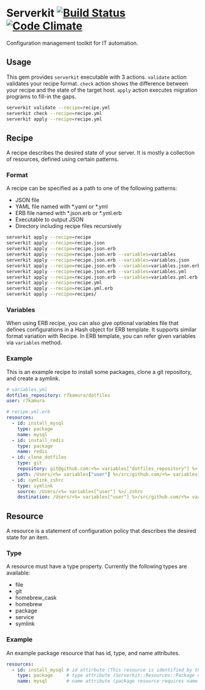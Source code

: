 # Serverkit [![Build Status](https://travis-ci.org/r7kamura/serverkit.svg)](https://travis-ci.org/r7kamura/serverkit) [![Code Climate](https://codeclimate.com/github/r7kamura/serverkit/badges/gpa.svg)](https://codeclimate.com/github/r7kamura/serverkit)
Configuration management toolkit for IT automation.

## Usage
This gem provides `serverkit` executable with 3 actions.
`validate` action validates your recipe format.
`check` action shows the difference between your recipe and the state of the target host.
`apply` action executes migration programs to fill-in the gaps.

```sh
serverkit validate --recipe=recipe.yml
serverkit check --recipe=recipe.yml
serverkit apply --recipe=recipe.yml
```

## Recipe
A recipe describes the desired state of your server.
It is mostly a collection of resources, defined using certain patterns.

### Format
A recipe can be specified as a path to one of the following patterns:

- JSON file
- YAML file named with \*.yaml or \*.yml
- ERB file named with \*.json.erb or \*.yml.erb
- Executable to output JSON
- Directory including recipe files recursively

```sh
serverkit apply --recipe=recipe
serverkit apply --recipe=recipe.json
serverkit apply --recipe=recipe.json.erb
serverkit apply --recipe=recipe.json.erb --variables=variables
serverkit apply --recipe=recipe.json.erb --variables=variables.json
serverkit apply --recipe=recipe.json.erb --variables=variables.json.erb
serverkit apply --recipe=recipe.json.erb --variables=variables.yml
serverkit apply --recipe=recipe.json.erb --variables=variables.yml.erb
serverkit apply --recipe=recipe.yml
serverkit apply --recipe=recipe.yml.erb
serverkit apply --recipe=recipes/
```

### Variables
When using ERB recipe, you can also give optional variables file
that defines configurations in a Hash object for ERB template.
It supports similar format variation with Recipe.
In ERB template, you can refer given variables via `variables` method.

### Example
This is an example recipe to install some packages, clone a git repository, and create a symlink.

```yaml
# variables.yml
dotfiles_repository: r7kamura/dotfiles
user: r7kamura
```

```yaml
# recipe.yml.erb
resources:
  - id: install_mysql
    type: package
    name: mysql
  - id: install_redis
    type: package
    name: redis
  - id: clone_dotfiles
    type: git
    repository: git@github.com:<%= variables["dotfiles_repository"] %>.git
    path: /Users/<%= variables["user"] %>/src/github.com/<%= variables["dotfiles_repository"] %>
  - id: symlink_zshrc
    type: symlink
    source: /Users/<%= variables["user"] %>/.zshrc
    destination: /Users/<%= variables["user"] %>/src/github.com/<%= variables["dotfiles_repository"] %>/.zshrc
```

## Resource
A resource is a statement of configuration policy that describes the desired state for an item.

### Type
A resource must have a type property. Currently the following types are available:

- file
- git
- homebrew_cask
- homebrew
- package
- service
- symlink

### Example
An example package resource that has id, type, and name attributes.

```yaml
resources:
  - id: install_mysql # id attirbute (This resource is identified by this unique id)
    type: package     # type attribute (Serverkit::Resources::Package class is used for this)
    name: mysql       # name attribute (package resource requires name attribute)
```
